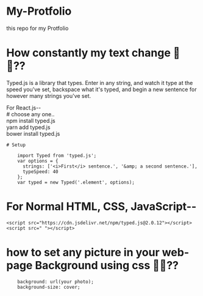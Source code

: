 # My-Protfolio
this repo for my Protfolio


# How constantly my text change 🤔🤔??

Typed.js is a library that types. Enter in any string, and watch it type   at the speed you've set, backspace what it's typed, and begin a   new sentence for however many strings you've set.  

For React.js--  
    # choose any one..  
        npm install typed.js  
        yarn add typed.js  
        bower install typed.js  

    # Setup

        import Typed from 'typed.js';  
        var options = {  
          strings: ['<i>First</i> sentence.', '&amp; a second sentence.'],  
          typeSpeed: 40  
        };  
        var typed = new Typed('.element', options);  


# For Normal HTML, CSS, JavaScript--  
    <script src="https://cdn.jsdelivr.net/npm/typed.js@2.0.12"></script>  
    <script src=" "></script>  


# how to set any picture in your web-page Background using css 🤔🤔??

        background: url(your photo);
        background-size: cover;
